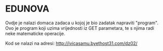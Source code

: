 # EDUNOVA

Ovdje je nalazi domaca zadaca u kojoj je bio zadatak napraviti "program".
Ovo je program koji uzima vrijednosti iz GET parametara, te s njima radi neke matematicke operacije.

Kod se nalazi na adresi: http://ivicasamu.byethost31.com/dz02/
